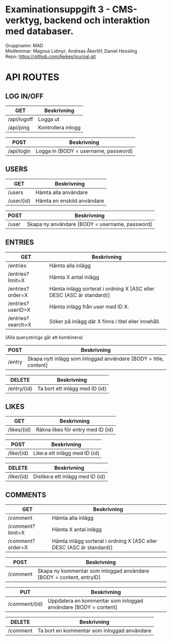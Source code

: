# Examinationsuppgift 3 - CMS-verktyg, backend och interaktion med databaser.

Gruppnamn: MAD  
Medlemmar: Magnus Lidmyr, Andreas Åkerlöf, Daniel Hessling  
Repo: https://github.com/Awkes/journal.git  
  
# API ROUTES  
  
## LOG IN/OFF  
  
| GET               | Beskrivning |
| ---               | --- |
| /api/logoff       | Logga ut |
| /api/ping         | Kontrollera inlogg  |

| POST               | Beskrivning |
| ---               | --- |
| /api/login        | Logga in [BODY = username, password] |

  
## USERS  
    
| GET               | Beskrivning |
| ---               | --- |
| /users            | Hämta alla användare |
| /user/{id}        | Hämta en enskild användare |
  
| POST              | Beskrivning |
| ---               | ---
| /user             | Skapa ny användare [BODY = username, password] |
  
## ENTRIES  
  
| GET               | Beskrivning |
| ---               | --- |
| /entries          | Hämta alla inlägg |
| /entries?limit=X  | Hämta X antal inlägg |
| /entries?order=X  | Hämta inlägg sorterat i ordning X [ASC eller DESC (ASC är standard)] |
| /entries?userID=X | Hämta inlägg från user med ID X. |
| /entries?search=X | Söker på inlägg där X finns i titel eller innehåll. |
  
(Alla querystrings går att kombinera)  
  
| POST              | Beskrivning |
| ---               | --- |
| /entry            | Skapa nytt inlägg som inloggad användare [BODY = title, content] |
  
| DELETE            | Beskrivning |
| ---               | --- |
| /entry/{id}       | Ta bort ett inlägg med ID {id} |

## LIKES  
  
| GET               | Beskrivning |
| ---               | --- |
| /likes/{id}       | Räkna likes för entry med ID {id} |
  
| POST              | Beskrivning |
| ---               | --- |  
| /like/{id}        |Like:a ett inlägg med ID {id} |
  
| DELETE            | Beskrivning |
| ---               | --- |  
| /like/{id}        | Dislike:a ett inlägg med ID {id} |
  
## COMMENTS

| GET               | Beskrivning |
| ---               | --- |
| /comment          | Hämta alla inlägg |
| /comment?limit=X  | Hämta X antal inlägg |
| /comment?order=X  | Hämta inlägg sorterat i ordning X [ASC eller DESC (ASC är standard)] |

| POST              | Beskrivning |
| ---               | --- |  
| /comment          | Skapa ny kommentar som inloggad användare [BODY = content, entryID] |

| PUT               | Beskrivning |
| ---               | --- |  
| /comment/{id}     | Uppdatera en kommentar som inloggad användare [BODY = content] |

| DELETE            | Beskrivning |
| ---               | --- |  
| /comment          | Ta bort en kommentar som inloggad användare |
